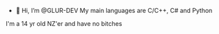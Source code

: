- 👋 Hi, I’m @GLUR-DEV
My main languages are C/C++, C# and Python

I'm a 14 yr old NZ'er and have no bitches

<!---
GLUR-DEV/GLUR-DEV is a ✨ special ✨ repository because its `README.md` (this file) appears on your GitHub profile.
You can click the Preview link to take a look at your changes.
--->
